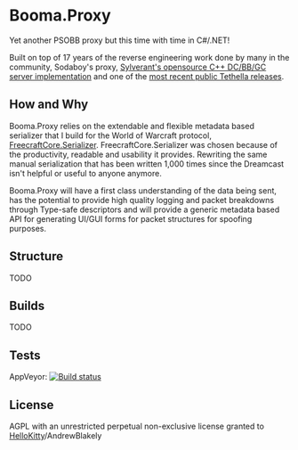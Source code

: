 # Booma.Proxy

Yet another PSOBB proxy but this time with time in C#/.NET!

Built on top of 17 years of the reverse engineering work done by many in the community, Sodaboy's proxy, [Sylverant's opensource C++ DC/BB/GC server implementation](https://github.com/Sylverant/) and one of the [most recent public Tethella releases](https://github.com/justnoxx/psobb-tethealla/).

## How and Why

Booma.Proxy relies on the extendable and flexible metadata based serializer that I build for the World of Warcraft protocol, [FreecraftCore.Serializer](https://github.com/FreecraftCore/FreecraftCore.Serializer). FreecraftCore.Serializer was chosen because of the productivity, readable and usability it provides. Rewriting the same manual serialization that has been written 1,000 times since the Dreamcast isn't helpful or useful to anyone anymore.

Booma.Proxy will have a first class understanding of the data being sent, has the potential to provide high quality logging and packet breakdowns through Type-safe descriptors and will provide a generic metadata based API for generating UI/GUI forms for packet structures for spoofing purposes.

## Structure

TODO

## Builds

TODO

## Tests

AppVeyor: [![Build status](https://ci.appveyor.com/api/projects/status/fo39keq6deuwrerm/branch/master?svg=true)](https://ci.appveyor.com/project/HelloKitty/booma-proxy/branch/master)

## License

AGPL with an unrestricted perpetual non-exclusive license granted to [HelloKitty](www.github.com/HelloKitty)/AndrewBlakely
